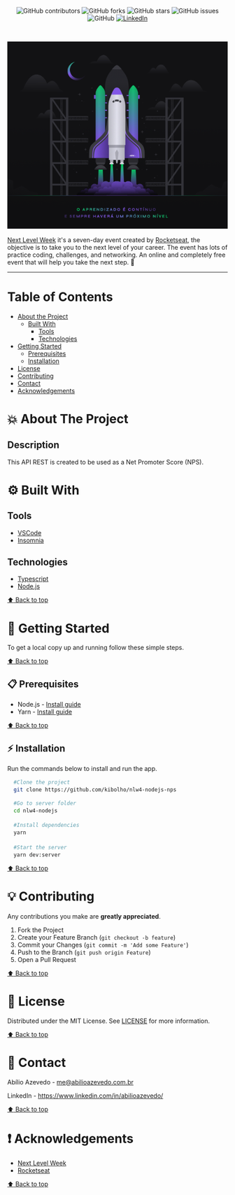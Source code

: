 <!-- BADGES -->
<p align="center">
  <img alt="GitHub contributors" src="https://img.shields.io/github/contributors/kibolho/nlw4-nodejs-nps?color=green">
  <img alt="GitHub forks" src="https://img.shields.io/github/forks/kibolho/nlw4-nodejs-nps">
  <img alt="GitHub stars" src="https://img.shields.io/github/stars/kibolho/nlw4-nodejs-nps">
  <img alt="GitHub issues" src="https://img.shields.io/github/issues/kibolho/nlw4-nodejs-nps">
  <img alt="GitHub" src="https://img.shields.io/github/license/kibolho/nlw4-nodejs-nps">
  <a href="https://www.linkedin.com/in/abilioazevedo/">
    <img alt="LinkedIn" src="https://img.shields.io/badge/-LinkedIn-black.svg?style=flat&logo=linkedin&colorB=555">
  </a>
</p>
<br/>

<!-- PROJECT LOGO -->
<p align="center">
  <a href="https://github.com/kibolho/nlw4-nodejs-nps">
     <img src=".github/Logo.png" alt="Logo">
  </a>

  [Next Level Week](http://nextlevelweek.com/) it's a seven-day event created by [Rocketseat](https://rocketseat.com.br/), the objective is to take you to the next level of your career. The event has lots of practice coding, challenges, and networking. An online and completely free event that will help you take the next step. :rocket:
</p>

***

<!-- TABLE OF CONTENTS -->
# Table of Contents
* [About the Project](#boom-about-the-project)
  * [Built With](#gear-built-with)
    * [Tools](#tools)
    * [Technologies](#Technologies)
* [Getting Started](#rocket-getting-started)
  * [Prerequisites](#clipboard-prerequisites)
  * [Installation](#zap-installation)
* [License](#memo-license)
* [Contributing](#bulb-contributing)
* [Contact](#e-mail-contact)
* [Acknowledgements](#exclamation-acknowledgements)
<!-- * [Usage](#usage)
* [Roadmap](#arrows_clockwise-roadmap) -->

<!-- ABOUT THE PROJECT -->
# :boom: About The Project

<!-- Project image -->
<!-- <img src=".github/Home.png" alt="Proffy"> -->


## Description
This API REST is created to be used as a Net Promoter Score (NPS).

# :gear: Built With
  ## Tools
  * [VSCode](https://code.visualstudio.com/)
  * [Insomnia](https://insomnia.rest/download/)

  ## Technologies
  * [Typescript](https://www.typescriptlang.org/)
  * [Node.js](https://nodejs.org/)

  [:arrow_up: Back to top](#table-of-Contents)


<!-- GETTING STARTED -->
# :rocket: Getting Started

To get a local copy up and running follow these simple steps.

[:arrow_up: Back to top](#table-of-Contents)


## :clipboard: Prerequisites

* Node.js - [Install guide](https://nodejs.org/en/download/package-manager/)
* Yarn - [Install guide](https://classic.yarnpkg.com/en/docs/install/#windows-stable)

[:arrow_up: Back to top](#table-of-Contents)


## :zap: Installation
Run the commands below to install and run the app.
  ```sh
    #Clone the project
    git clone https://github.com/kibolho/nlw4-nodejs-nps
  ```

  ```sh
    #Go to server folder
    cd nlw4-nodejs

    #Install dependencies
    yarn

    #Start the server
    yarn dev:server
   ```

[:arrow_up: Back to top](#table-of-Contents)


<!-- CONTRIBUTING -->
# :bulb: Contributing

Any contributions you make are **greatly appreciated**.

1. Fork the Project
2. Create your Feature Branch (`git checkout -b feature`)
3. Commit your Changes (`git commit -m 'Add some Feature'`)
4. Push to the Branch (`git push origin Feature`)
5. Open a Pull Request

[:arrow_up: Back to top](#table-of-Contents)

<!-- USAGE EXAMPLES -->
<!-- # Usage

Use this space to show useful examples of how a project can be used. Additional screenshots, code examples and demos work well in this space. You may also link to more resources.

_For more examples, please refer to the [Documentation](https://example.com)_ -->


<!-- LICENSE -->
# :memo: License

Distributed under the MIT License. See [LICENSE](LICENSE.md) for more information.

[:arrow_up: Back to top](#table-of-Contents)


<!-- CONTACT -->
# :e-mail: Contact

Abílio Azevedo - <me@abilioazevedo.com.br>

LinkedIn - <https://www.linkedin.com/in/abilioazevedo/>

[:arrow_up: Back to top](#table-of-Contents)


<!-- ACKNOWLEDGEMENTS -->
# :exclamation: Acknowledgements

* [Next Level Week](http://nextlevelweek.com/)
* [Rocketseat](https://rocketseat.com.br/)

[:arrow_up: Back to top](#table-of-Contents)
